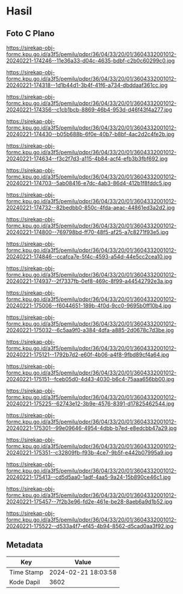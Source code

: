 # Hasil

## Foto C Plano

https://sirekap-obj-formc.kpu.go.id/a3f5/pemilu/pdpr/36/04/33/20/01/3604332001012-20240221-174246--11e36a33-d04c-4635-bdbf-c2b0c60299c0.jpg

https://sirekap-obj-formc.kpu.go.id/a3f5/pemilu/pdpr/36/04/33/20/01/3604332001012-20240221-174318--1d1b44d1-3b4f-41f6-a734-dbddaaf361cc.jpg

https://sirekap-obj-formc.kpu.go.id/a3f5/pemilu/pdpr/36/04/33/20/01/3604332001012-20240221-174356--c1cb1bcb-8869-46b4-953d-d46f43f4a277.jpg

https://sirekap-obj-formc.kpu.go.id/a3f5/pemilu/pdpr/36/04/33/20/01/3604332001012-20240221-174430--b05b688b-6f0e-40b7-b8bf-4ac2d2c4fe2b.jpg

https://sirekap-obj-formc.kpu.go.id/a3f5/pemilu/pdpr/36/04/33/20/01/3604332001012-20240221-174634--f3c2f7d3-a115-4b84-acf4-efb3b3fbf692.jpg

https://sirekap-obj-formc.kpu.go.id/a3f5/pemilu/pdpr/36/04/33/20/01/3604332001012-20240221-174703--5ab08416-e7dc-4ab3-86d4-412b1f8fddc5.jpg

https://sirekap-obj-formc.kpu.go.id/a3f5/pemilu/pdpr/36/04/33/20/01/3604332001012-20240221-174732--82bedbb0-850c-4fda-aeac-44861ed3a2d2.jpg

https://sirekap-obj-formc.kpu.go.id/a3f5/pemilu/pdpr/36/04/33/20/01/3604332001012-20240221-174800--769798bd-ff70-48f5-af25-a7c8271f93e5.jpg

https://sirekap-obj-formc.kpu.go.id/a3f5/pemilu/pdpr/36/04/33/20/01/3604332001012-20240221-174846--ccafca7e-5f4c-4593-a54d-44e5cc2cea10.jpg

https://sirekap-obj-formc.kpu.go.id/a3f5/pemilu/pdpr/36/04/33/20/01/3604332001012-20240221-174937--2f7337fb-0ef8-469c-8f99-a44542792e3a.jpg

https://sirekap-obj-formc.kpu.go.id/a3f5/pemilu/pdpr/36/04/33/20/01/3604332001012-20240221-175006--f6044651-189b-4f0d-9cc0-9695b0ff10b4.jpg

https://sirekap-obj-formc.kpu.go.id/a3f5/pemilu/pdpr/36/04/33/20/01/3604332001012-20240221-175032--6c5aa9f0-a384-4dfa-a885-2d0678c7d3be.jpg

https://sirekap-obj-formc.kpu.go.id/a3f5/pemilu/pdpr/36/04/33/20/01/3604332001012-20240221-175121--1792b7d2-e60f-4b06-a4f8-9fbd89cf4a64.jpg

https://sirekap-obj-formc.kpu.go.id/a3f5/pemilu/pdpr/36/04/33/20/01/3604332001012-20240221-175151--fceb05d0-4d43-4030-b6c4-75aaa656bb00.jpg

https://sirekap-obj-formc.kpu.go.id/a3f5/pemilu/pdpr/36/04/33/20/01/3604332001012-20240221-175225--62743e12-3b9e-4576-8391-d17825462544.jpg

https://sirekap-obj-formc.kpu.go.id/a3f5/pemilu/pdpr/36/04/33/20/01/3604332001012-20240221-175301--99e09646-4954-4dbb-b7ed-e8edcbb47a29.jpg

https://sirekap-obj-formc.kpu.go.id/a3f5/pemilu/pdpr/36/04/33/20/01/3604332001012-20240221-175351--c32809fb-f93b-4ce7-9b5f-e442b07995a9.jpg

https://sirekap-obj-formc.kpu.go.id/a3f5/pemilu/pdpr/36/04/33/20/01/3604332001012-20240221-175413--cd5d5aa0-1adf-4aa5-9a24-15b890ce46c1.jpg

https://sirekap-obj-formc.kpu.go.id/a3f5/pemilu/pdpr/36/04/33/20/01/3604332001012-20240221-175457--7f2b3e96-fd2e-461e-be28-8aeb6a9d1b52.jpg

https://sirekap-obj-formc.kpu.go.id/a3f5/pemilu/pdpr/36/04/33/20/01/3604332001012-20240221-175522--d533a4f7-ef45-4b94-8562-d5cad0aa3f92.jpg


## Metadata

| Key        | Value               |
| ---------- | ------------------- |
| Time Stamp | 2024-02-21 18:03:58 |
| Kode Dapil | 3602                |



